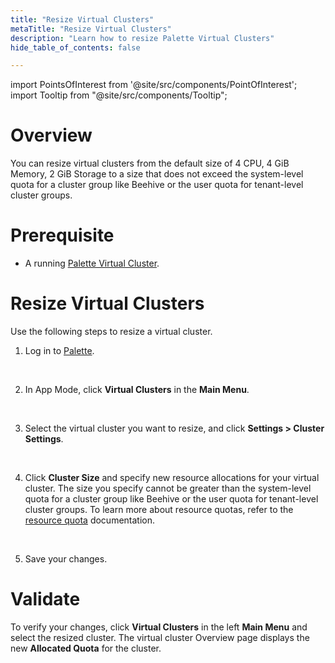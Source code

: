 ```yaml
---
title: "Resize Virtual Clusters"
metaTitle: "Resize Virtual Clusters"
description: "Learn how to resize Palette Virtual Clusters"
hide_table_of_contents: false

---
```





import PointsOfInterest from '@site/src/components/PointOfInterest';
import Tooltip from "@site/src/components/Tooltip";



# Overview

You can resize virtual clusters from the default size of 4 CPU, 4 GiB Memory, 2 GiB Storage to a size that does not exceed the system-level quota for a cluster group like Beehive or the user quota for tenant-level cluster groups. 

# Prerequisite

* A running [Palette Virtual Cluster](/devx/palette-virtual-clusters/pause-restore-virtual-clusters).

# Resize Virtual Clusters


Use the following steps to resize a virtual cluster.
<br />

1. Log in to [Palette](https://console.spectrocloud.com).
<br />

2. In App Mode, click **Virtual Clusters** in the **Main Menu**.
<br />

3. Select the virtual cluster you want to resize, and click **Settings > Cluster Settings**.
<br />

4. Click **Cluster Size** and specify new resource allocations for your virtual cluster. The size you specify cannot be greater than the system-level quota for a cluster group like Beehive or the user quota for tenant-level cluster groups. To learn more about resource quotas, refer to the [resource quota](/devx/manage-dev-engine/resource-quota) documentation.
<br />

5. Save your changes.


# Validate

To verify your changes, click **Virtual Clusters** in the left **Main Menu** and select the resized cluster. The virtual cluster Overview page displays the new **Allocated Quota** for the cluster.





